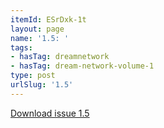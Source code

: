 ```yaml
---
itemId: ESrDxk-1t
layout: page
name: '1.5: '
tags:
- hasTag: dreamnetwork
- hasTag: dream-network-volume-1
type: post
urlSlug: '1.5'
---
```

<a href="../files/pdfs/Volume_1/1.5_Dream_Network_Bulletin_Vol.1_No.5.pdf" download="">Download issue 1.5</a>